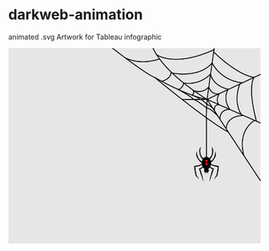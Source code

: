 # darkweb-animation
animated .svg Artwork for Tableau infographic

<img src="DarkWeb_static-01.png" width=600 />
